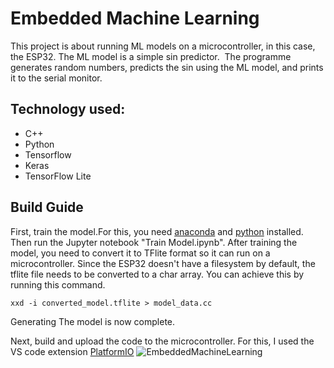# Embedded Machine Learning

This project is about running ML models on a microcontroller, in this case, the ESP32. 
The ML model is a simple sin predictor. 
The programme generates random numbers, predicts the sin using the ML model, and prints it to the serial monitor.

## Technology used:
- C++
- Python
- Tensorflow
- Keras
- TensorFlow Lite


## Build Guide

First, train the model.For this, you need [anaconda](https://www.anaconda.com/download/) and [python](https://www.python.org/) installed.
Then run the Jupyter notebook "Train Model.ipynb".
After training the model, you need to convert it to TFlite format so it can run on a microcontroller.
Since the ESP32 doesn't have a filesystem by default, the tflite file needs to be converted to a char array. 
You can achieve this by running this command.
```
xxd -i converted_model.tflite > model_data.cc
```
Generating The model is now complete.

Next, build and upload the code to the microcontroller. For this, I used the VS code extension [PlatformIO](https://platformio.org/)
![EmbeddedMachineLearning](https://github.com/stiangglanda/EmbeddedMachineLearning/assets/69088823/663c9bc3-661a-4172-bdd8-2f98f370ef13)
